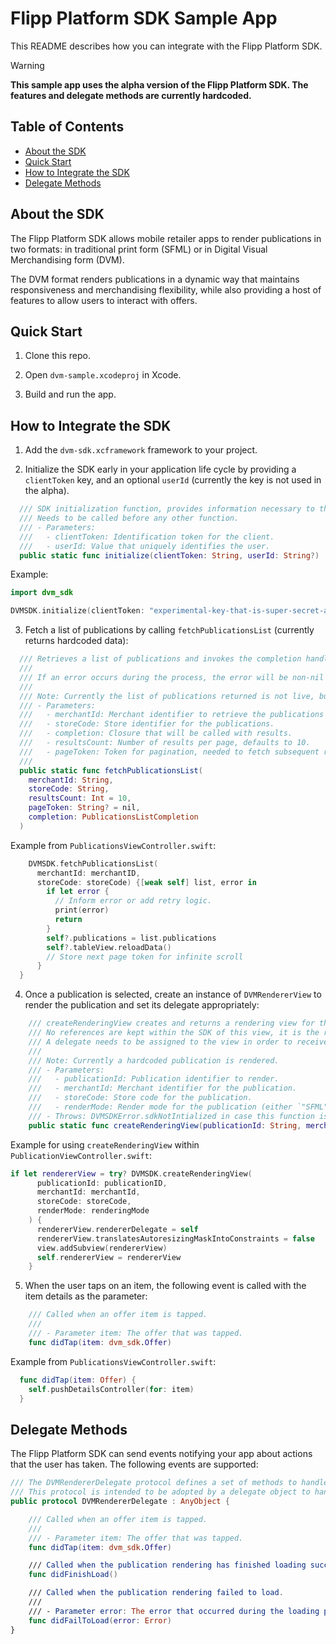 # Flipp Platform SDK Sample App

This README describes how you can integrate with the Flipp Platform SDK. 

> [!WARNING]
> **This sample app uses the alpha version of the Flipp Platform SDK. The features and delegate methods are currently hardcoded.**

## Table of Contents
- [About the SDK](#about)
- [Quick Start](#quick-start)
- [How to Integrate the SDK](#how-to)
- [Delegate Methods](#delegate-methods)

## About the SDK <a name="about"></a>
The Flipp Platform SDK allows mobile retailer apps to render publications in two formats: in traditional print form (SFML) or in Digital Visual Merchandising form (DVM). 

The DVM format renders publications in a dynamic way that maintains responsiveness and merchandising flexibility, while also providing a host of features to allow users to interact with offers.

## Quick Start <a name="quick-start"></a>

1) Clone this repo.

2) Open `dvm-sample.xcodeproj` in Xcode.

3) Build and run the app.

## How to Integrate the SDK <a name="how-to"></a>

1) Add the `dvm-sdk.xcframework` framework to your project.

3) Initialize the SDK early in your application life cycle by providing a `clientToken` key, and an optional `userId` (currently the key is not used in the alpha). 
```swift
  /// SDK initialization function, provides information necessary to the SDK.
  /// Needs to be called before any other function.
  /// - Parameters:
  ///   - clientToken: Identification token for the client.
  ///   - userId: Value that uniquely identifies the user.
  public static func initialize(clientToken: String, userId: String?)
```
Example:

```swift
import dvm_sdk

DVMSDK.initialize(clientToken: "experimental-key-that-is-super-secret-and-secure-prd", userId: nil)
```


3) Fetch a list of publications by calling `fetchPublicationsList` (currently returns hardcoded data):
```swift
  /// Retrieves a list of publications and invokes the completion handler with the results.
  /// 
  /// If an error occurs during the process, the error will be non-nil and the publication list will be empty.
  ///
  /// Note: Currently the list of publications returned is not live, but hardcoded.
  /// - Parameters:
  ///   - merchantId: Merchant identifier to retrieve the publications for.
  ///   - storeCode: Store identifier for the publications.
  ///   - completion: Closure that will be called with results.
  ///   - resultsCount: Number of results per page, defaults to 10.
  ///   - pageToken: Token for pagination, needed to fetch subsequent results.
  ///
  public static func fetchPublicationsList(
    merchantId: String,
    storeCode: String,
    resultsCount: Int = 10,
    pageToken: String? = nil,
    completion: PublicationsListCompletion
  )
```

Example from `PublicationsViewController.swift`: 
```swift
    DVMSDK.fetchPublicationsList(
      merchantId: merchantID,
      storeCode: storeCode) {[weak self] list, error in
        if let error {
          // Inform error or add retry logic.
          print(error)
          return
        }
        self?.publications = list.publications
        self?.tableView.reloadData()
        // Store next page token for infinite scroll
      }
  }
```

4) Once a publication is selected, create an instance of `DVMRendererView` to render the publication and set its delegate appropriately:

```swift
    /// createRenderingView creates and returns a rendering view for the publication with the corresponding id, respecting the requested rendering mode.
    /// No references are kept within the SDK of this view, it is the responsibility of the caller to prevent deallocation.
    /// A delegate needs to be assigned to the view in order to receive callbacks from it while rendering.
    /// 
    /// Note: Currently a hardcoded publication is rendered.
    /// - Parameters:
    ///   - publicationId: Publication identifier to render.
    ///   - merchantId: Merchant identifier for the publication.
    ///   - storeCode: Store code for the publication.
    ///   - renderMode: Render mode for the publication (either `"SFML"` for traditional print publication or `"DVM"` for digital publication).
    /// - Throws: DVMSDKError.sdkNotIntialized in case this function is called before initializing the SDK
    public static func createRenderingView(publicationId: String, merchantId: String, storeCode: String, renderMode: dvm_sdk.RenderMode) throws -> dvm_sdk.DVMRendererView
```

Example for using `createRenderingView` within `PublicationViewController.swift`:
```swift
if let rendererView = try? DVMSDK.createRenderingView(
      publicationId: publicationID,
      merchantId: merchantId,
      storeCode: storeCode,
      renderMode: renderingMode
    ) {
      rendererView.rendererDelegate = self
      rendererView.translatesAutoresizingMaskIntoConstraints = false
      view.addSubview(rendererView)
      self.rendererView = rendererView
    }
```

5) When the user taps on an item, the following event is called with the item details as the parameter:
```swift
    /// Called when an offer item is tapped.
    ///
    /// - Parameter item: The offer that was tapped.
    func didTap(item: dvm_sdk.Offer)
```
Example from `PublicationsViewController.swift`: 
```swift
  func didTap(item: Offer) {
    self.pushDetailsController(for: item)
  }
```

## Delegate Methods <a name="delegate-methods"></a>
The Flipp Platform SDK can send events notifying your app about actions that the user has taken. 
The following events are supported:

```swift
/// The DVMRendererDelegate protocol defines a set of methods to handle interactions and state changes related to rendering.
/// This protocol is intended to be adopted by a delegate object to handle tap events, successful loading, and failure scenarios.
public protocol DVMRendererDelegate : AnyObject {

    /// Called when an offer item is tapped.
    ///
    /// - Parameter item: The offer that was tapped.
    func didTap(item: dvm_sdk.Offer)

    /// Called when the publication rendering has finished loading successfully.
    func didFinishLoad()

    /// Called when the publication rendering failed to load.
    ///
    /// - Parameter error: The error that occurred during the loading process.
    func didFailToLoad(error: Error)
}
```

